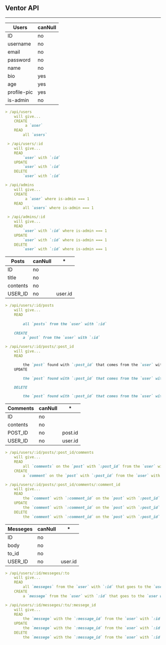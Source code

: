 ## Ventor API
___

| Users           | canNull |
|-----------------|---------|
| ID              | no      |
| username        | no      |
| email           | no      |
| password        | no      |
| name            | no      |
| bio             | yes     |
| age             | yes     |
| profile-pic     | yes     |
| is-admin        | no      |

```md
> /api/users        
    will give...
    CREATE
         a `user` 
    READ 
        all `users` 
```
```md
 > /api/users/:id  
    will give...
    READ 
        `user` with `:id` 
    UPDATE 
        `user` with `:id` 
    DELETE 
        `user` with `:id` 
```

```md
> /api/admins        
    will give...
    CREATE
         a `user` where is-admin === 1
    READ 
        all `users` where is-admin === 1
```
```md
 > /api/admins/:id  
    will give...
    READ 
        `user` with `:id` where is-admin === 1 
    UPDATE 
        `user` with `:id` where is-admin === 1 
    DELETE 
        `user` with `:id` where is-admin === 1
```


| Posts    | canNull | *       |
|----------|---------|---------|
| ID       | no      |         |
| title    | no      |         |
| contents | no      |         |
| USER_ID  | no      | user.id |

```md
> /api/users/:id/posts  
    will give...
    READ 
    
        all `posts` from the `user` with `:id` 
        
    CREATE 
        a `post` from the `user` with `:id` 
```
```md
> /api/users/:id/posts/:post_id
    will give...
    READ 

        the `post` found with `:post_id` that comes from the `user` with `:id` 
    UPDATE 

        the `post` found with `:post_id` that comes from the `user` with `:id` 

    DELETE 

        the `post` found with `:post_id` that comes from the `user` with `:id` 
```

| Comments | canNull | *       |
|----------|---------|---------|
| ID       | no      |         |
| contents | no      |         |
| POST_ID  | no      | post.id |
| USER_ID  | no      | user.id |

```md
> /api/users/:id/posts/:post_id/comments
    will give...
    READ 
        all `comments` on the `post` with `:post_id` from the `user` with `:id` 
    CREATE 
        a `comment` on the `post` with `:post_id` from the `user` with `:id` 
```
```md
> /api/users/:id/posts/:post_id/comments/:comment_id
    will give...
    READ
        the `comment` with `:comment_id` on the `post` with `:post_id` that comes from the `user` with `:id` 
    UPDATE 
        the `comment` with `:comment_id` on the `post` with `:post_id` that comes from the `user` with `:id` 
    DELETE
        the `comment` with `:comment_id` on the `post` with `:post_id` that comes from the `user` with `:id` 
```


| Messeges | canNull | *       |
|----------|---------|---------|
| ID       | no      |         |
| body     | no      |         |
| to_id    | no      |         |
| USER_ID  | no      | user.id |

 
```md
> /api/users/:id/messeges/:to
    will give...
    READ 
        all `messeges` from the `user` with `:id` that goes to the `user with id of :to` 
    CREATE 
        a `messege` from the `user` with `:id` that goes to the `user with the id of :to` 
```
```md
> /api/users/:id/messeges/:to/:messege_id
    will give...
    READ
        the `messege` with the `:message_id` from the `user` with `:id` that goes to the `user with the id of :to` 
    UPDATE
        the `messege` with the `:message_id` from the `user` with `:id` that goes to the `user with the id of :to` 
    DELETE
        the `messege` with the `:message_id` from the `user` with `:id` that goes to the `user with the id of :to` 
```
